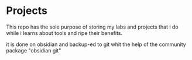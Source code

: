 # Projects

This repo has the sole purpose of storing my labs and projects that i do while i learns about tools and ripe their benefits.

it is done on obsidian and backup-ed to git whit the help of the community package "obsidian git"